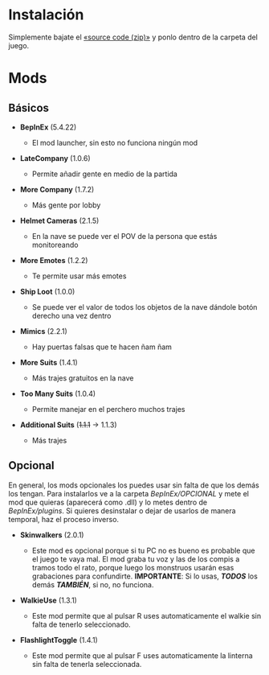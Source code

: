 # Instalación
Simplemente bajate el [«source code (zip)»](https://github.com/ProphetLemon/lethal-company-mods/releases/latest) y ponlo dentro de la carpeta del juego.

# Mods

## Básicos
- **BepInEx** (5.4.22)
	- El mod launcher, sin esto no funciona ningún mod

- **LateCompany** (1.0.6)
	- Permite añadir gente en medio de la partida

- **More Company** (1.7.2)
	- Más gente por lobby

- **Helmet Cameras** (2.1.5)
	- En la nave se puede ver el POV de la persona que estás monitoreando

- **More Emotes** (1.2.2)
	- Te permite usar más emotes

- **Ship Loot** (1.0.0)
	- Se puede ver el valor de todos los objetos de la nave dándole botón derecho una vez dentro

- **Mimics** (2.2.1)
	- Hay puertas falsas que te hacen ñam ñam

- **More Suits** (1.4.1)
	- Más trajes gratuitos en la nave

- **Too Many Suits** (1.0.4)
	- Permite manejar en el perchero muchos trajes

- **Additional Suits** (~~1.1.1~~ -> 1.1.3)
	- Más trajes

## Opcional
En general, los mods opcionales los puedes usar sin falta de que los demás los tengan.
Para instalarlos ve a la carpeta *BepInEx/OPCIONAL* y mete el mod que quieras (aparecerá como .dll) y lo metes dentro de *BepInEx/plugins*. Si quieres desinstalar o dejar de usarlos de manera temporal, haz el proceso inverso.

- **Skinwalkers** (2.0.1)
	- Este mod es opcional porque si tu PC no es bueno es probable que el juego te vaya mal. El mod graba tu voz y las de los compis a tramos todo el rato, porque luego los monstruos usarán esas grabaciones para confundirte. 
**IMPORTANTE**: Si lo usas, ***TODOS*** los demás ***TAMBIÉN***, si no, no funciona.

- **WalkieUse** (1.3.1)
	- Este mod permite que al pulsar R uses automaticamente el walkie sin falta de tenerlo seleccionado.	

- **FlashlightToggle** (1.4.1)
	- Este mod permite que al pulsar F uses automaticamente la linterna sin falta de tenerla seleccionada.